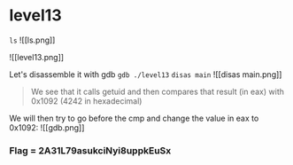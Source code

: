 # level13

`ls`
![[ls.png]]

![[level13.png]]

Let's disassemble it with gdb
`gdb ./level13`
`disas main`
![[disas main.png]]
> We see that it calls getuid and then compares that result (in eax) with 0x1092 (4242 in hexadecimal)

We will then try to go before the cmp and change the value in eax to 0x1092:
![[gdb.png]]
### Flag = 2A31L79asukciNyi8uppkEuSx